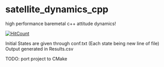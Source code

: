 # satellite_dynamics_cpp

high performance baremetal c++ attitude dynamics! 

[![HitCount](http://hits.dwyl.com/{username}/{project-name}.svg)](http://hits.dwyl.com/siddharthdeore/satellite_dynamics_cpp)


Initial States are given through conf.txt (Each state being new line of file)
Output generated in Results.csv

TODO: port project to CMake
